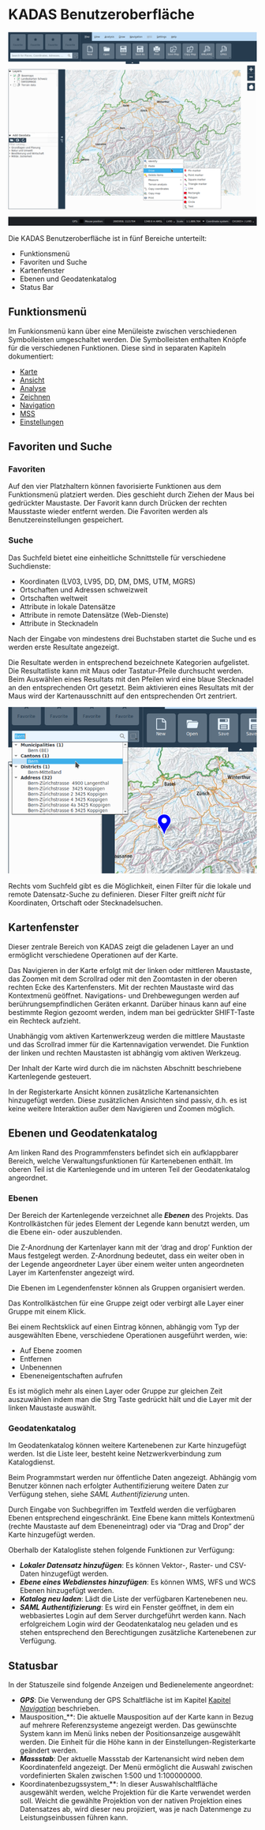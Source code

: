 # KADAS Benutzeroberfläche

<img src="../media/image1.png" />

Die KADAS Benutzeroberfläche ist in fünf Bereiche unterteilt:

+ Funktionsmenü
+ Favoriten und Suche
+ Kartenfenster
+ Ebenen und Geodatenkatalog
+ Status Bar


## <a name="sec0"></a>Funktionsmenü

Im Funkionsmenü kann über eine Menüleiste zwischen verschiedenen Symbolleisten umgeschaltet werden. Die Symbolleisten enthalten Knöpfe für die verschiedenen Funktionen. Diese sind in separaten Kapiteln dokumentiert:

+ <a href="map.md">Karte</a>
+ <a href="view.md">Ansicht</a>
+ <a href="analysis.md">Analyse</a>
+ <a href="draw.md">Zeichnen</a>
+ <a href="gps.md">Navigation</a>
+ <a href="mss.md">MSS</a>
+ <a href="settings.md">Einstellungen</a>


## <a name="sec1"></a>Favoriten und Suche

### Favoriten

Auf den vier Platzhaltern können favorisierte Funktionen aus dem Funktionsmenü platziert werden. Dies geschieht durch Ziehen der Maus bei gedrückter Maustaste. Der Favorit kann durch Drücken der rechten Mausstaste wieder entfernt werden. Die Favoriten werden als Benutzereinstellungen gespeichert.


### Suche

Das Suchfeld bietet eine einheitliche Schnittstelle für verschiedene Suchdienste:

+ Koordinaten (LV03, LV95, DD, DM, DMS, UTM, MGRS)
+ Ortschaften und Adressen schweizweit
+ Ortschaften weltweit
+ Attribute in lokale Datensätze
+ Attribute in remote Datensätze (Web-Dienste)
+ Attribute in Stecknadeln

Nach der Eingabe von mindestens drei Buchstaben startet die Suche und es werden erste Resultate angezeigt.

Die Resultate werden in entsprechend bezeichnete Kategorien aufgelistet. Die Resultatliste kann mit Maus oder Tastatur-Pfeile durchsucht werden. Beim Auswählen eines Resultats mit den Pfeilen wird eine blaue Stecknadel an den entsprechenden Ort gesetzt. Beim aktivieren eines Resultats mit der Maus wird der Kartenausschnitt auf den entsprechenden Ort zentriert.

<img src="../media/image2.png" />

Rechts vom Suchfeld gibt es die Möglichkeit, einen Filter für die lokale und remote Datensatz-Suche zu definieren. Dieser Filter greift *nicht* für Koordinaten, Ortschaft oder Stecknadelsuchen.


## <a name="sec2"></a>Kartenfenster

Dieser zentrale Bereich von KADAS zeigt die geladenen Layer an und ermöglicht verschiedene Operationen auf der Karte.

Das Navigieren in der Karte erfolgt mit der linken oder mittleren Maustaste, das Zoomen mit dem Scrollrad oder mit den Zoomtasten in der oberen rechten Ecke des Kartenfensters. Mit der rechten Maustaste wird das Kontextmenü geöffnet. Navigations- und Drehbewegungen werden auf berührungsempfindlichen Geräten erkannt. Darüber hinaus kann auf eine bestimmte Region gezoomt werden, indem man bei gedrückter SHIFT-Taste  ein Rechteck aufzieht. 

Unabhängig vom aktiven Kartenwerkzeug werden die mittlere Maustaste und das Scrollrad immer für die Kartennavigation verwendet. Die Funktion der linken und rechten Maustasten ist abhängig vom aktiven Werkzeug.

Der Inhalt der Karte wird durch die im nächsten Abschnitt beschriebene Kartenlegende gesteuert.

In der Registerkarte Ansicht können zusätzliche Kartenansichten hinzugefügt werden. Diese zusätzlichen Ansichten sind passiv, d.h. es ist keine weitere Interaktion außer dem Navigieren und Zoomen möglich.


## <a name="sec3"></a>Ebenen und Geodatenkatalog

Am linken Rand des Programmfensters befindet sich ein aufklappbarer Bereich, welche Verwaltungsfunktionen für Kartenebenen enthält. Im oberen Teil ist die Kartenlegende und im unteren Teil der Geodatenkatalog angeordnet.


### Ebenen

Der Bereich der Kartenlegende verzeichnet alle **_Ebenen_** des Projekts. Das Kontrollkästchen für jedes Element der Legende kann benutzt werden, um die Ebene ein- oder auszublenden.

Die Z-Anordnung der Kartenlayer kann mit der ‘drag and drop’ Funktion der Maus festgelegt werden. Z-Anordnung bedeutet, dass ein weiter oben in der Legende angeordneter Layer über einem weiter unten angeordneten Layer im Kartenfenster angezeigt wird.

Die Ebenen im Legendenfenster können als Gruppen organisiert werden.

Das Kontrollkästchen für eine Gruppe zeigt oder verbirgt alle Layer einer Gruppe mit einem Klick.

Bei einem Rechtsklick auf einen Eintrag können, abhängig vom Typ der ausgewählten Ebene, verschiedene Operationen ausgeführt werden, wie:

+ Auf Ebene zoomen
+ Entfernen
+ Unbenennen
+ Ebeneneigentschaften aufrufen

Es ist möglich mehr als einen Layer oder Gruppe zur gleichen Zeit auszuwählen indem man die Strg Taste gedrückt hält und die Layer mit der linken Maustaste auswählt.


### Geodatenkatalog

Im Geodatenkatalog können weitere Kartenebenen zur Karte hinzugefügt werden. Ist die Liste leer, besteht keine Netzwerkverbindung zum Katalogdienst. 

Beim Programmstart werden nur öffentliche Daten angezeigt. Abhängig vom Benutzer können nach erfolgter Authentifizierung weitere Daten zur Verfügung stehen, siehe *SAML Authentifizierung* unten.

Durch Eingabe von Suchbegriffen im Textfeld werden die verfügbaren Ebenen entsprechend eingeschränkt. Eine Ebene kann mittels Kontextmenü (rechte Maustaste auf dem Ebeneneintrag) oder via “Drag and Drop” der Karte hinzugefügt werden.

Oberhalb der Katalogliste stehen folgende Funktionen zur Verfügung:

+ **_Lokaler Datensatz hinzufügen_**: Es können Vektor-, Raster- und CSV-Daten hinzugefügt werden.
+ **_Ebene eines Webdienstes hinzufügen_**: Es können WMS, WFS und WCS Ebenen hinzugefügt werden.
+ **_Katalog neu laden_**: Lädt die Liste der verfügbaren Kartenebenen neu.
+ **_SAML Authentifizierung_**: Es wird ein Fenster geöffnet, in dem ein webbasiertes Login auf dem Server durchgeführt werden kann. Nach erfolgreichem Login wird der Geodatenkatalog neu geladen und es stehen entsprechend den Berechtigungen zusätzliche Kartenebenen zur Verfügung.


## <a name="sec4"></a>Statusbar

In der Statuszeile sind folgende Anzeigen und Bedienelemente angeordnet:

+ **_GPS_**: Die Verwendung der GPS Schaltfläche ist im Kapitel <a href="gps.md">Kapitel *Navigation*<a> beschrieben.
+ Mausposition_**: Die aktuelle Mausposition auf der Karte kann in Bezug auf mehrere Referenzsysteme angezeigt werden. Das gewünschte System kann im Menü links neben der Positionsanzeige ausgewählt werden. Die Einheit für die Höhe kann in der Einstellungen-Registerkarte geändert werden.
+ **_Massstab_**: Der aktuelle Massstab der Kartenansicht wird neben dem Koordinatenfeld angezeigt. Der Menü ermöglicht die Auswahl zwischen vordefinierten Skalen zwischen 1:500 und 1:100000000.
+ Koordinatenbezugssystem_**: In dieser Auswahlschaltfläche ausgewählt werden, welche Projektion für die Karte verwendet werden soll. Weicht die gewählte Projektion von der nativen Projektion eines Datensatzes ab, wird dieser neu projiziert, was je nach Datenmenge zu Leistungseinbussen führen kann.

